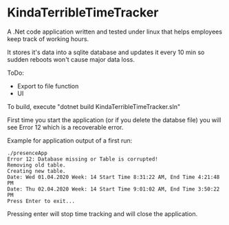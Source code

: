 KindaTerribleTimeTracker
=============

A .Net code application written and tested under linux that helps employees keep track of working hours.


It stores it's data into a sqlite database and updates it every 10 min so sudden reboots won't cause major data loss.


ToDo:
* Export to file function
* UI


To build, execute  "dotnet build KindaTerribleTimeTracker.sln"

First time you start the application (or if you delete the databse file) you will see Error 12 which is a recoverable error.

Example for application output of a first run:

	./presenceApp 
	Error 12: Database missing or Table is corrupted!
	Removing old table.
	Creating new table.
	Date: Wed 01.04.2020 Week: 14 Start Time 8:31:22 AM, End Time 4:21:48 PM
	Date: Thu 02.04.2020 Week: 14 Start Time 9:01:02 AM, End Time 3:50:22 PM
	Press Enter to exit...

Pressing enter will stop time tracking and will close the application.

